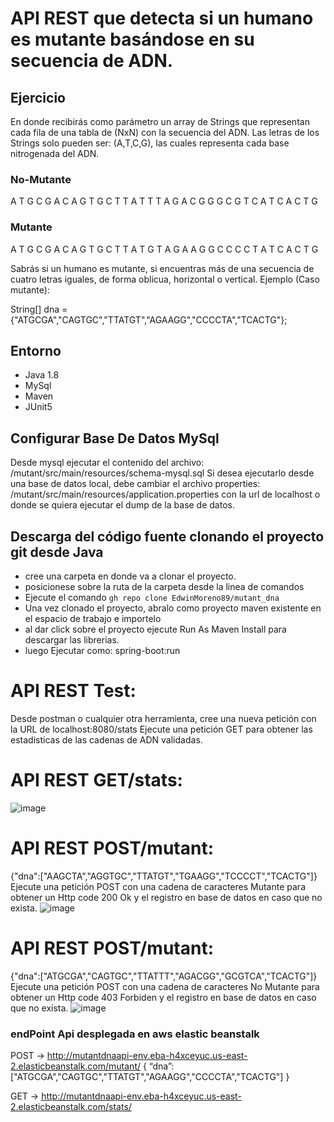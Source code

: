 # API REST que detecta si un humano es mutante basándose en su secuencia de ADN.

## Ejercicio

En donde recibirás como parámetro un array de Strings que representan cada fila de una tabla
de (NxN) con la secuencia del ADN. Las letras de los Strings solo pueden ser: (A,T,C,G), las
cuales representa cada base nitrogenada del ADN.

### No-Mutante 
A T G C G A 
C A G T G C
T T A T T T
A G A C G G
G C G T C A
T C A C T G

### Mutante
A T G C G A
C A G T G C
T T A T G T
A G A A G G
C C C C T A
T C A C T G

Sabrás si un humano es mutante, si encuentras más de una secuencia de cuatro letras
iguales, de forma oblicua, horizontal o vertical.
Ejemplo (Caso mutante):

String[] dna = {"ATGCGA","CAGTGC","TTATGT","AGAAGG","CCCCTA","TCACTG"};

## Entorno
* Java 1.8
* MySql
* Maven
* JUnit5 

## Configurar Base De Datos MySql
Desde mysql ejecutar el contenido del archivo: /mutant/src/main/resources/schema-mysql.sql
Si desea ejecutarlo desde una base de datos local, debe cambiar el archivo properties: /mutant/src/main/resources/application.properties con la url de localhost o donde se quiera ejecutar el dump de la base de datos.

## Descarga del código fuente clonando el proyecto git desde Java

* cree una carpeta en donde va a clonar el proyecto.
* posicionese sobre la ruta de la carpeta desde la linea de comandos
* Ejecute el comando `gh repo clone EdwinMoreno89/mutant_dna`
* Una vez clonado el proyecto, abralo como proyecto maven existente en el espacio de trabajo e importelo
* al dar click sobre el proyecto ejecute Run As Maven Install para descargar las librerias.
* luego Ejecutar como: spring-boot:run


# API REST Test:

Desde postman o cualquier otra herramienta, cree una nueva petición con la URL de localhost:8080/stats
Ejecute una petición GET para obtener las estadisticas de las cadenas de ADN validadas.
# API REST GET/stats:
![image](https://user-images.githubusercontent.com/32916973/137903327-d1284b2a-8d82-4e2f-8a88-96efc8e4af4f.png)

# API REST POST/mutant: 
{"dna":["AAGCTA","AGGTGC","TTATGT","TGAAGG","TCCCCT","TCACTG"]}
Ejecute una petición POST con una cadena de caracteres Mutante para obtener un Http code 200 Ok y el registro en base de datos en caso que no exista.
![image](https://user-images.githubusercontent.com/32916973/137903482-0825d555-caa9-4592-a390-178652b23015.png)

# API REST POST/mutant: 
{"dna":["ATGCGA","CAGTGC","TTATTT","AGACGG","GCGTCA","TCACTG"]}
Ejecute una petición POST con una cadena de caracteres No Mutante para obtener un Http code 403 Forbiden y el registro en base de datos en caso que no exista.
![image](https://user-images.githubusercontent.com/32916973/137904006-80b12087-00c9-46f2-86f2-1c52fdf163c5.png)


### endPoint Api desplegada en aws elastic beanstalk

POST → http://mutantdnaapi-env.eba-h4xceyuc.us-east-2.elasticbeanstalk.com/mutant/
{
“dna”:["ATGCGA","CAGTGC","TTATGT","AGAAGG","CCCCTA","TCACTG"]
}

GET → http://mutantdnaapi-env.eba-h4xceyuc.us-east-2.elasticbeanstalk.com/stats/



